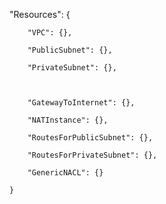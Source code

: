 "Resources": {

        "VPC": {},

        "PublicSubnet": {},

        "PrivateSubnet": {},



        "GatewayToInternet": {},

        "NATInstance": {},

        "RoutesForPublicSubnet": {},

        "RoutesForPrivateSubnet": {},

        "GenericNACL": {}

    }
